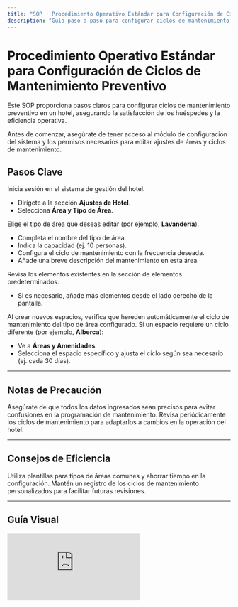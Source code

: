```yaml
---
title: "SOP · Procedimiento Operativo Estándar para Configuración de Ciclos de Mantenimiento Preventivo"
description: "Guía paso a paso para configurar ciclos de mantenimiento preventivo en un hotel, optimizando la satisfacción del huésped y la eficiencia operativa"
---
```


# Procedimiento Operativo Estándar para Configuración de Ciclos de Mantenimiento Preventivo

Este SOP proporciona pasos claros para configurar ciclos de mantenimiento preventivo en un hotel, asegurando la satisfacción de los huéspedes y la eficiencia operativa.

<Note>
Antes de comenzar, asegúrate de tener acceso al módulo de configuración del sistema y los permisos necesarios para editar ajustes de áreas y ciclos de mantenimiento.
</Note>

## Pasos Clave

<Steps titleSize="h3">
  <Step title="Paso 1 · Acceder a Ajustes de Hotel" icon="flag" iconType="solid" stepNumber={1}>
    Inicia sesión en el sistema de gestión del hotel.
    <ul>
      <li>Dirígete a la sección <strong>Ajustes de Hotel</strong>.</li>
      <li>Selecciona <strong>Área y Tipo de Área</strong>.</li>
    </ul>
  </Step>

  <Step title="Paso 2 · Editar un tipo de área" icon="pencil" iconType="solid" stepNumber={2}>
    Elige el tipo de área que deseas editar (por ejemplo, <strong>Lavandería</strong>).
    <ul>
      <li>Completa el nombre del tipo de área.</li>
      <li>Indica la capacidad (ej. 10 personas).</li>
      <li>Configura el ciclo de mantenimiento con la frecuencia deseada.</li>
      <li>Añade una breve descripción del mantenimiento en esta área.</li>
    </ul>
  </Step>

  <Step title="Paso 3 · Añadir elementos predeterminados" icon="plus" iconType="solid" stepNumber={3}>
    Revisa los elementos existentes en la sección de elementos predeterminados.
    <ul>
      <li>Si es necesario, añade más elementos desde el lado derecho de la pantalla.</li>
    </ul>
  </Step>

  <Step title="Paso 4 · Configuración de herencia de ciclos" icon="clipboard-list" iconType="solid" stepNumber={4}>
    Al crear nuevos espacios, verifica que hereden automáticamente el ciclo de mantenimiento del tipo de área configurado.
  </Step>

  <Step title="Paso 5 · Personalizar ciclos de mantenimiento" icon="cog" iconType="solid" stepNumber={5}>
    Si un espacio requiere un ciclo diferente (por ejemplo, <strong>Alberca</strong>):
    <ul>
      <li>Ve a <strong>Áreas y Amenidades</strong>.</li>
      <li>Selecciona el espacio específico y ajusta el ciclo según sea necesario (ej. cada 30 días).</li>
    </ul>
  </Step>
</Steps>

---

## Notas de Precaución

<Warning>
Asegúrate de que todos los datos ingresados sean precisos para evitar confusiones en la programación de mantenimiento.
</Warning>

<Warning>
Revisa periódicamente los ciclos de mantenimiento para adaptarlos a cambios en la operación del hotel.
</Warning>

---

## Consejos de Eficiencia

<Tip>
Utiliza plantillas para tipos de áreas comunes y ahorrar tiempo en la configuración.
</Tip>

<Tip>
Mantén un registro de los ciclos de mantenimiento personalizados para facilitar futuras revisiones.
</Tip>

---

## Guía Visual

<iframe
  className="w-full aspect-video rounded-xl"
  src="https://www.loom.com/embed/2c544b97ab76444f8f42fd0bb083e4f9"
  title="Configuración de ciclos de mantenimiento preventivo"
  frameBorder="0"
  allow="accelerometer; autoplay; clipboard-write; encrypted-media; gyroscope; picture-in-picture"
  allowFullScreen
></iframe>
